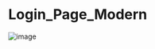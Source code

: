 # Login_Page_Modern

![image](https://github.com/Fathanrachel/Login_Page_Modern/assets/143999649/57fc6246-cb1e-43ce-9910-ac04165e4717)
